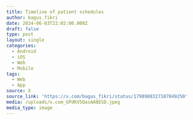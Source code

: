 ```yaml
---
title: Timeline of patient schedules
author: bagus_fikri
date: 2024-06-03T22:02:00.000Z
draft: false
type: post
layout: single
categories:
  - Android
  - iOS
  - Web
  - Mobile
tags:
  - Web
  - App
source: X
source_link: 'https://x.com/bagus_fikri/status/1798988327187849250'
media: /uploads/x.com_GPdKV5QasAA8ESD.jpeg
media_type: image
---
```


